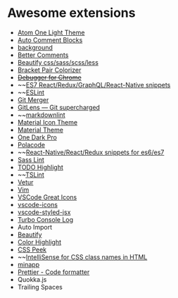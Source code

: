 # Awesome extensions

- [Atom One Light Theme](https://github.com/akamud/vscode-theme-onelight)
- [Auto Comment Blocks](ihttps://github.com/kevb34ns/auto-comment-blocks)
- [background](https://github.com/shalldie/vscode-background)
- [Better Comments](https://github.com/aaron-bond/better-comments)
- [Beautify css/sass/scss/less](https://github.com/git@github.com:mike7515/code-beautifier)
- [Bracket Pair Colorizer](https://github.com/CoenraadS/BracketPair)
- ~~[Debugger for Chrome](https://github.com/Microsoft/vscode-chrome-debug)~~
- ~~[ES7 React/Redux/GraphQL/React-Native snippets](https://github.com/dsznajder/vscode-es7-javascript-react-snippets)
- ~~[ESLint](https://github.com/Microsoft/vscode-eslint)
- [Git Merger](https://github.com/shaharkazaz/vscode-git-merger)
- [GitLens — Git supercharged](https://github.com/eamodio/vscode-gitlens)
- ~~[markdownlint](https://github.com/DavidAnson/vscode-markdownlint)
- [Material Icon Theme](ihttps://github.com/PKief/vscode-material-icon-theme.git)
- [Material Theme](https://github.com/equinusocio/vsc-material-theme.git)
- [One Dark Pro](https://github.com/Binaryify/OneDark-Pro)
- [Polacode](https://github.com/octref/polacode)
- ~~[React-Native/React/Redux snippets for es6/es7](https://github.com/EQuimper/VSC-React-Native-React-Redux-Snippetsj)
- [Sass Lint](https://github.com/glen-84/vscode-sass-lint.git)
- [TODO Highlight](https://github.com/wayou/vscode-todo-highlight.git)
- ~~[TSLint](https://github.com/Microsoft/vscode-tslint.git)
- [Vetur](https://github.com/vuejs/vetur)
- [Vim](https://github.com/VSCodeVim/Vim.git)
- [VSCode Great Icons](#)
- [vscode-icons](https://github.com/vscode-icons/vscode-icons)
- [vscode-styled-jsx](https://github.com/iFwu/vscode-styled-jsx)
- [Turbo Console Log](https://github.com/Chakroun-Anas/turbo-console-log)
- Auto Import
- [Beautify](https://github.com/HookyQR/VSCodeBeautify)
- [Color Highlight](https://github.com/sergiirocks/vscode-ext-color-highlight)
- [CSS Peek](https://github.com/pranaygp/vscode-css-peek.git)
- ~~[IntelliSense for CSS class names in HTML](https://github.com/Zignd/HTML-CSS-Class-Completion)
- [minapp](https://github.com/wx-minapp/minapp-vscode)
- [Prettier - Code formatter](https://github.com/prettier/prettier-vscode.git)
- Quokka.js
- Trailing Spaces
